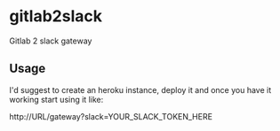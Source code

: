 # gitlab2slack
Gitlab 2 slack gateway

## Usage

I'd suggest to create an heroku instance, deploy it and once you have it working start using it like:

http://URL/gateway?slack=YOUR_SLACK_TOKEN_HERE
